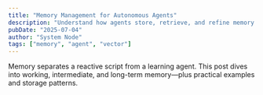 ```yaml
---
title: "Memory Management for Autonomous Agents"
description: "Understand how agents store, retrieve, and refine memory to operate more intelligently over time."
pubDate: "2025-07-04"
author: "System Node"
tags: ["memory", "agent", "vector"]
---
```


Memory separates a reactive script from a learning agent. This post dives into working, intermediate, and long-term memory—plus practical examples and storage patterns.

